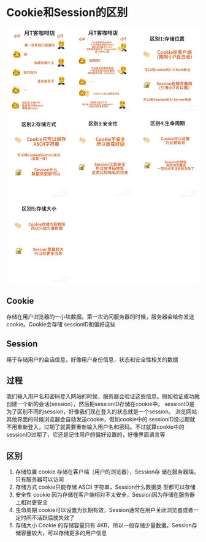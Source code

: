 # Cookie和Session的区别

![cookie_session](../Assets/Network/cookie_session.JPG)

## Cookie
存储在用户浏览器的一小块数据。第一次访问服务器的时候，服务器会给你发送cookie。Cookie会存储
sessionID和偏好这些

## Session
用于存储用户的会话信息，好像用户身份信息，状态和安全性相关的数据

## 过程
我们输入用户名和密码登入网站的时候，服务器会验证这些信息。假如验证成功就创建一个新的会话(session），然后把sessionID存储在cookie中。
sessionID是为了区别不同的session，好像我们现在登入的状态就是一个session。
浏览网站其他界面的时候浏览器会自动发送cookie，假如cookie中的
sessionID没过期就不用重新登入，过期了就需要重新输入用户名和密码。不过就算cookie中的
sessionID过期了，它还是记住用户的偏好设置的，好像界面语言等

## 区别
1. 存储位置
cookie 存储在客户端（用户的浏览器），Session存
储在服务器端，只有服务器可以访问
2. 存储方式
cookie只能存储 ASCll 字符串，Session什么数据类
型都可以存储
3. 安全性
cookie 因为存储在客户端相对不太安全，Session因为存储在服务器上相对更安全
4. 生命周期
cookie可以设置为长期有效，Session通常在用户关闭浏览器或者一定时间不活跃后就失效了
5. 存储大小
Cookie 的存储容量只有 4KB，所以一般存储少量数据。Session存储容量较大，可以存储更多的用户信息
